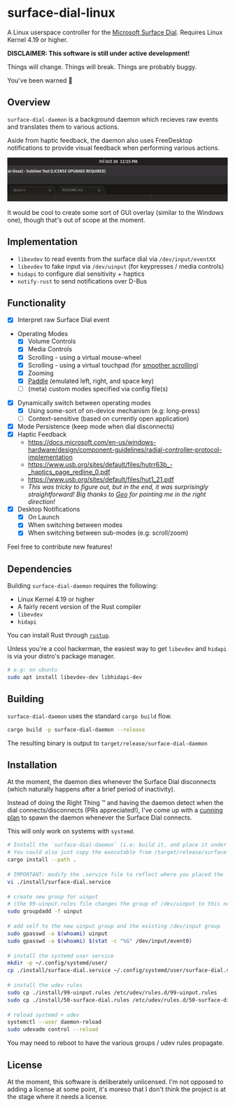 # surface-dial-linux

A Linux userspace controller for the [Microsoft Surface Dial](https://www.microsoft.com/en-us/p/surface-dial/925r551sktgn). Requires Linux Kernel 4.19 or higher.

**DISCLAIMER: This software is still under active development!**

Things will change.
Things will break.
Things are probably buggy.

You've been warned :eyes:

## Overview

`surface-dial-daemon` is a background daemon which recieves raw events and translates them to various actions.

Aside from haptic feedback, the daemon also uses FreeDesktop notifications to provide visual feedback when performing various actions.

![](notif-demo.gif)

It would be cool to create some sort of GUI overlay (similar to the Windows one), though that's out of scope at the moment.

## Implementation

- `libevdev` to read events from the surface dial via `/dev/input/eventXX`
- `libevdev` to fake input via `/dev/uinput` (for keypresses / media controls)
- `hidapi` to configure dial sensitivity + haptics
- `notify-rust` to send notifications over D-Bus

## Functionality

- [x] Interpret raw Surface Dial event
- Operating Modes
    - [x] Volume Controls
    - [x] Media Controls
    - [x] Scrolling - using a virtual mouse-wheel
    - [x] Scrolling - using a virtual touchpad (for [smoother scrolling](https://who-t.blogspot.com/2020/04/high-resolution-wheel-scrolling-in.html))
    - [x] Zooming
    - [x] [Paddle](https://www.google.com/search?q=arkanoid+paddle) (emulated left, right, and space key)
    - [ ] \(meta\) custom modes specified via config file(s)
- [x] Dynamically switch between operating modes
    - [x] Using some-sort of on-device mechanism (e.g: long-press)
    - [ ] Context-sensitive (based on currently open application)
- [x] Mode Persistence (keep mode when dial disconnects)
- [x] Haptic Feedback
    - https://docs.microsoft.com/en-us/windows-hardware/design/component-guidelines/radial-controller-protocol-implementation
    - https://www.usb.org/sites/default/files/hutrr63b_-_haptics_page_redline_0.pdf
    - https://www.usb.org/sites/default/files/hut1_21.pdf
    - _This was tricky to figure out, but in the end, it was surprisingly straightforward! Big thanks to [Geo](https://www.linkedin.com/in/geo-palakunnel-57718245/) for pointing me in the right direction!_
- [x] Desktop Notifications
    - [x] On Launch
    - [x] When switching between modes
    - [x] When switching between sub-modes (e.g: scroll/zoom)

Feel free to contribute new features!

## Dependencies

Building `surface-dial-daemon` requires the following:

- Linux Kernel 4.19 or higher
- A fairly recent version of the Rust compiler
- `libevdev`
- `hidapi`

You can install Rust through [`rustup`](https://rustup.rs/).

Unless you're a cool hackerman, the easiest way to get `libevdev` and `hidapi` is via your distro's package manager.

```bash
# e.g: on ubuntu
sudo apt install libevdev-dev libhidapi-dev
```

## Building

`surface-dial-daemon` uses the standard `cargo build` flow.

```bash
cargo build -p surface-dial-daemon --release
```

The resulting binary is output to `target/release/surface-dial-daemon`

## Installation

At the moment, the daemon dies whenever the Surface Dial disconnects (which naturally happens after a brief period of inactivity).

Instead of doing the Right Thing :tm: and having the daemon detect when the dial connects/disconnects (PRs appreciated!), I've come up with a [cunning plan](https://www.youtube.com/watch?v=AsXKS8Nyu8Q) to spawn the daemon whenever the Surface Dial connects.

This will only work on systems with `systemd`.

```bash
# Install the `surface-dial-daemon` (i.e: build it, and place it under ~/.cargo/bin/surface-dial-daemon)
# You could also just copy the executable from /target/release/surface-dial-daemon to wherever you like.
cargo install --path .

# IMPORTANT: modify the .service file to reflect where you placed the `service-dial-daemon` executable
vi ./install/surface-dial.service

# create new group for uinput
# (the 99-uinput.rules file changes the group of /dev/uinput to this new group)
sudo groupdadd -f uinput

# add self to the new uinput group and the existing /dev/input group
sudo gpasswd -a $(whoami) uinput
sudo gpasswd -a $(whoami) $(stat -c "%G" /dev/input/event0)

# install the systemd user service
mkdir -p ~/.config/systemd/user/
cp ./install/surface-dial.service ~/.config/systemd/user/surface-dial.service

# install the udev rules
sudo cp ./install/99-uinput.rules /etc/udev/rules.d/99-uinput.rules
sudo cp ./install/50-surface-dial.rules /etc/udev/rules.d/50-surface-dial.rules

# reload systemd + udev
systemctl --user daemon-reload
sudo udevadm control --reload
```

You may need to reboot to have the various groups / udev rules propagate.

## License

At the moment, this software is deliberately unlicensed. I'm not opposed to adding a license at some point, it's moreso that I don't think the project is at the stage where it needs a license.
